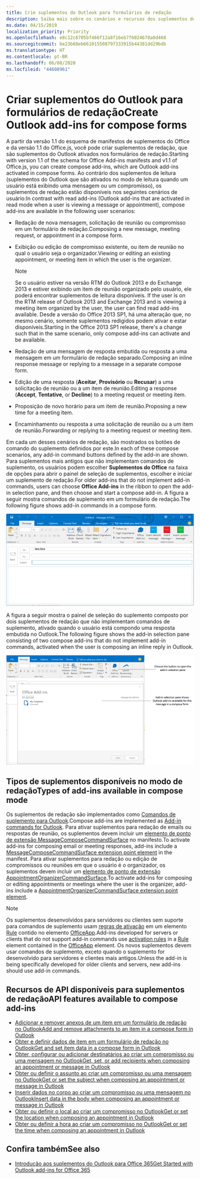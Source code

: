 ```yaml
---
title: Crie suplementos do Outlook para formulários de redação
description: Saiba mais sobre os cenários e recursos dos suplementos do Outlook nos formulários de redação.
ms.date: 04/15/2019
localization_priority: Priority
ms.openlocfilehash: e8c12c6705bf466f12a8f16eb7f6024678a0d468
ms.sourcegitcommit: be23b68eb661015508797333915b44381dd29bdb
ms.translationtype: HT
ms.contentlocale: pt-BR
ms.lasthandoff: 06/08/2020
ms.locfileid: "44608961"
---
```

# <a name="create-outlook-add-ins-for-compose-forms"></a><span data-ttu-id="f3cc7-103">Criar suplementos do Outlook para formulários de redação</span><span class="sxs-lookup"><span data-stu-id="f3cc7-103">Create Outlook add-ins for compose forms</span></span>

<span data-ttu-id="f3cc7-104">A partir da versão 1.1 do esquema de manifestos de suplementos do Office e da versão 1.1 do Office.js, você pode criar suplementos de redação, que são suplementos do Outlook ativados nos formulários de redação.</span><span class="sxs-lookup"><span data-stu-id="f3cc7-104">Starting with version 1.1 of the schema for Office Add-ins manifests and v1.1 of Office.js, you can create compose add-ins, which are Outlook add-ins activated in compose forms.</span></span> <span data-ttu-id="f3cc7-105">Ao contrário dos suplementos de leitura (suplementos do Outlook que são ativados no modo de leitura quando um usuário está exibindo uma mensagem ou um compromisso), os suplementos de redação estão disponíveis nos seguintes cenários de usuário:</span><span class="sxs-lookup"><span data-stu-id="f3cc7-105">In contrast with read add-ins (Outlook add-ins that are activated in read mode when a user is viewing a message or appointment), compose add-ins are available in the following user scenarios:</span></span>

- <span data-ttu-id="f3cc7-106">Redação de nova mensagem, solicitação de reunião ou compromisso em um formulário de redação.</span><span class="sxs-lookup"><span data-stu-id="f3cc7-106">Composing a new message, meeting request, or appointment in a compose form.</span></span>

- <span data-ttu-id="f3cc7-107">Exibição ou edição de compromisso existente, ou item de reunião no qual o usuário seja o organizador.</span><span class="sxs-lookup"><span data-stu-id="f3cc7-107">Viewing or editing an existing appointment, or meeting item in which the user is the organizer.</span></span>
    
   > [!NOTE]
   > <span data-ttu-id="f3cc7-108">Se o usuário estiver na versão RTM do Outlook 2013 e do Exchange 2013 e estiver exibindo um item de reunião organizado pelo usuário, ele poderá encontrar suplementos de leitura disponíveis.
</span><span class="sxs-lookup"><span data-stu-id="f3cc7-108">If the user is on the RTM release of Outlook 2013 and Exchange 2013 and is viewing a meeting item organized by the user, the user can find read add-ins available.</span></span> <span data-ttu-id="f3cc7-109">Desde a versão do Office 2013 SP1, há uma alteração que, no mesmo cenário, somente suplementos redigidos podem ativar e estar disponíveis.</span><span class="sxs-lookup"><span data-stu-id="f3cc7-109">Starting in the Office 2013 SP1 release, there's a change such that in the same scenario, only compose add-ins can activate and be available.</span></span>

- <span data-ttu-id="f3cc7-110">Redação de uma mensagem de resposta embutida ou resposta a uma mensagem em um formulário de redação separado.</span><span class="sxs-lookup"><span data-stu-id="f3cc7-110">Composing an inline response message or replying to a message in a separate compose form.</span></span>

- <span data-ttu-id="f3cc7-111">Edição de uma resposta (**Aceitar**, **Provisório** ou **Recusar**) a uma solicitação de reunião ou a um item de reunião.</span><span class="sxs-lookup"><span data-stu-id="f3cc7-111">Editing a response (**Accept**, **Tentative**, or **Decline**) to a meeting request or meeting item.</span></span>

- <span data-ttu-id="f3cc7-112">Proposição de novo horário para um item de reunião.</span><span class="sxs-lookup"><span data-stu-id="f3cc7-112">Proposing a new time for a meeting item.</span></span>

- <span data-ttu-id="f3cc7-113">Encaminhamento ou resposta a uma solicitação de reunião ou a um item de reunião.</span><span class="sxs-lookup"><span data-stu-id="f3cc7-113">Forwarding or replying to a meeting request or meeting item.</span></span>

<span data-ttu-id="f3cc7-114">Em cada um desses cenários de redação, são mostrados os botões de comando do suplemento definidos por este.</span><span class="sxs-lookup"><span data-stu-id="f3cc7-114">In each of these compose scenarios, any add-in command buttons defined by the add-in are shown.</span></span> <span data-ttu-id="f3cc7-115">Para suplementos mais antigos que não implementam comandos de suplemento, os usuários podem escolher **Suplementos do Office** na faixa de opções para abrir o painel de seleção de suplementos, escolher e iniciar um suplemento de redação.</span><span class="sxs-lookup"><span data-stu-id="f3cc7-115">For older add-ins that do not implement add-in commands, users can choose **Office Add-ins** in the ribbon to open the add-in selection pane, and then choose and start a compose add-in.</span></span> <span data-ttu-id="f3cc7-116">A figura a seguir mostra comandos de suplemento em um formulário de redação.</span><span class="sxs-lookup"><span data-stu-id="f3cc7-116">The following figure shows add-in commands in a compose form.</span></span>

![Mostra um fomulário de criação do Outlook com comandos de suplementos.](../images/compose-form-commands.png)

<span data-ttu-id="f3cc7-118">A figura a seguir mostra o painel de seleção do suplemento composto por dois suplementos de redação que não implementam comandos de suplemento, ativado quando o usuário está compondo uma resposta embutida no Outlook.</span><span class="sxs-lookup"><span data-stu-id="f3cc7-118">The following figure shows the add-in selection pane consisting of two compose add-ins that do not implement add-in commands, activated when the user is composing an inline reply in Outlook.</span></span>

![Aplicativo de email Modelos ativado para item redigido](../images/templates-app-selection.png)

## <a name="types-of-add-ins-available-in-compose-mode"></a><span data-ttu-id="f3cc7-120">Tipos de suplementos disponíveis no modo de redação</span><span class="sxs-lookup"><span data-stu-id="f3cc7-120">Types of add-ins available in compose mode</span></span>

<span data-ttu-id="f3cc7-121">Os suplementos de redação são implementados como [Comandos de suplemento para Outlook](add-in-commands-for-outlook.md).</span><span class="sxs-lookup"><span data-stu-id="f3cc7-121">Compose add-ins are implemented as [Add-in commands for Outlook](add-in-commands-for-outlook.md).</span></span> <span data-ttu-id="f3cc7-122">Para ativar suplementos para redação de emails ou respostas de reunião, os suplementos devem incluir um [elemento de ponto de extensão MessageComposeCommandSurface](../reference/manifest/extensionpoint.md#messagecomposecommandsurface) no manifesto.</span><span class="sxs-lookup"><span data-stu-id="f3cc7-122">To activate add-ins for composing email or meeting responses, add-ins include a [MessageComposeCommandSurface extension point element](../reference/manifest/extensionpoint.md#messagecomposecommandsurface) in the manifest.</span></span> <span data-ttu-id="f3cc7-123">Para ativar suplementos para redação ou edição de compromissos ou reuniões em que o usuário é o organizador, os suplementos devem incluir um [elemento de ponto de extensão AppointmentOrganizerCommandSurface](../reference/manifest/extensionpoint.md#appointmentorganizercommandsurface).</span><span class="sxs-lookup"><span data-stu-id="f3cc7-123">To activate add-ins for composing or editing appointments or meetings where the user is the organizer, add-ins include a [AppointmentOrganizerCommandSurface extension point element](../reference/manifest/extensionpoint.md#appointmentorganizercommandsurface).</span></span>

> [!NOTE]
> <span data-ttu-id="f3cc7-124">Os suplementos desenvolvidos para servidores ou clientes sem suporte para comandos de suplemento usam [regras de ativação](activation-rules.md) em um elemento [Rule](../reference/manifest/rule.md) contido no elemento [OfficeApp](../reference/manifest/officeapp.md).</span><span class="sxs-lookup"><span data-stu-id="f3cc7-124">Add-ins developed for servers or clients that do not support add-in commands use [activation rules](activation-rules.md) in a [Rule](../reference/manifest/rule.md) element contained in the [OfficeApp](../reference/manifest/officeapp.md) element.</span></span> <span data-ttu-id="f3cc7-125">Os novos suplementos devem usar comandos de suplemento, exceto quando o suplemento for desenvolvido para servidores e clientes mais antigos.</span><span class="sxs-lookup"><span data-stu-id="f3cc7-125">Unless the add-in is being specifically developed for older clients and servers, new add-ins should use add-in commands.</span></span>

## <a name="api-features-available-to-compose-add-ins"></a><span data-ttu-id="f3cc7-126">Recursos de API disponíveis para suplementos de redação</span><span class="sxs-lookup"><span data-stu-id="f3cc7-126">API features available to compose add-ins</span></span>

- [<span data-ttu-id="f3cc7-127">Adicionar e remover anexos de um item em um formulário de redação no Outlook</span><span class="sxs-lookup"><span data-stu-id="f3cc7-127">Add and remove attachments to an item in a compose form in Outlook</span></span>](add-and-remove-attachments-to-an-item-in-a-compose-form.md)
- [<span data-ttu-id="f3cc7-128">Obter e definir dados de item em um formulário de redação no Outlook</span><span class="sxs-lookup"><span data-stu-id="f3cc7-128">Get and set item data in a compose form in Outlook</span></span>](get-and-set-item-data-in-a-compose-form.md)
- [<span data-ttu-id="f3cc7-129">Obter, configurar ou adicionar destinatários ao criar um compromisso ou uma mensagem no Outlook</span><span class="sxs-lookup"><span data-stu-id="f3cc7-129">Get, set, or add recipients when composing an appointment or message in Outlook</span></span>](get-set-or-add-recipients.md)
- [<span data-ttu-id="f3cc7-130">Obter ou definir o assunto ao criar um compromisso ou uma mensagem no Outlook</span><span class="sxs-lookup"><span data-stu-id="f3cc7-130">Get or set the subject when composing an appointment or message in Outlook</span></span>](get-or-set-the-subject.md)
- [<span data-ttu-id="f3cc7-131">Inserir dados no corpo ao criar um compromisso ou uma mensagem no Outlook</span><span class="sxs-lookup"><span data-stu-id="f3cc7-131">Insert data in the body when composing an appointment or message in Outlook</span></span>](insert-data-in-the-body.md)
- [<span data-ttu-id="f3cc7-132">Obter ou definir o local ao criar um compromisso no Outlook</span><span class="sxs-lookup"><span data-stu-id="f3cc7-132">Get or set the location when composing an appointment in Outlook</span></span>](get-or-set-the-location-of-an-appointment.md)
- [<span data-ttu-id="f3cc7-133">Obter ou definir a hora ao criar um compromisso no Outlook</span><span class="sxs-lookup"><span data-stu-id="f3cc7-133">Get or set the time when composing an appointment in Outlook</span></span>](get-or-set-the-time-of-an-appointment.md)

## <a name="see-also"></a><span data-ttu-id="f3cc7-134">Confira também</span><span class="sxs-lookup"><span data-stu-id="f3cc7-134">See also</span></span>

- [<span data-ttu-id="f3cc7-135">Introdução aos suplementos do Outlook para Office 365</span><span class="sxs-lookup"><span data-stu-id="f3cc7-135">Get Started with Outlook add-ins for Office 365</span></span>](../quickstarts/outlook-quickstart.md)
